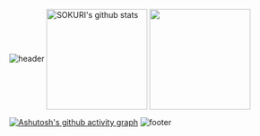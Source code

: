 ![header](https://capsule-render.vercel.app/api?type=waving&color=gradient&height=250&section=header&text=˚*₊JinHee_code˚*₊&fontSize=90)
<a href="https://github.com/nunnunnu"><img align="center" style="height:180px" src="https://github-readme-stats.vercel.app/api?username=nunnunnu&show_icons=true&theme=transparent" alt="SOKURI's github stats" /></a>
<a href="https://github.com/nunnunnu"><img align="center" style="height:180px" src="https://github-readme-stats.vercel.app/api/top-langs/?username=nunnunnu&layout=compact" /></a> 
<br>

[![Ashutosh's github activity graph](https://github-readme-activity-graph.cyclic.app/graph?username=nunnunnu&theme=dracula&height=300)](https://github.com/ashutosh00710/github-readme-activity-graph)
![footer](https://capsule-render.vercel.app/api?&section=footer&type=waving&color=gradient&height=250)
